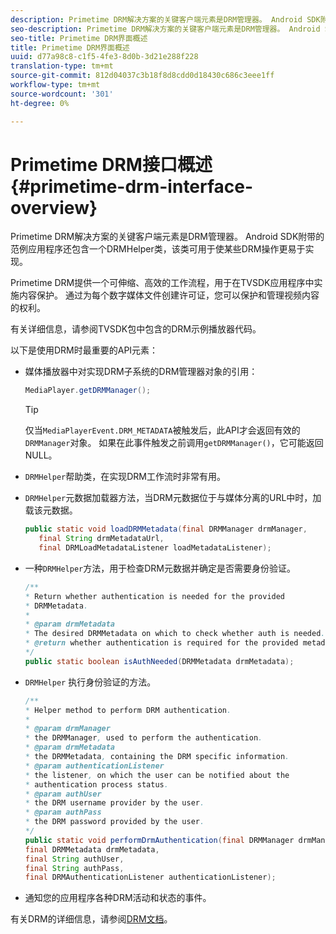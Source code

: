 ```yaml
---
description: Primetime DRM解决方案的关键客户端元素是DRM管理器。 Android SDK附带的范例应用程序还包含一个DRMHelper类，该类可用于使某些DRM操作更易于实现。
seo-description: Primetime DRM解决方案的关键客户端元素是DRM管理器。 Android SDK附带的范例应用程序还包含一个DRMHelper类，该类可用于使某些DRM操作更易于实现。
seo-title: Primetime DRM界面概述
title: Primetime DRM界面概述
uuid: d77a98c8-c1f5-4fe3-8d0b-3d21e288f228
translation-type: tm+mt
source-git-commit: 812d04037c3b18f8d8cdd0d18430c686c3eee1ff
workflow-type: tm+mt
source-wordcount: '301'
ht-degree: 0%

---
```



# Primetime DRM接口概述{#primetime-drm-interface-overview}

Primetime DRM解决方案的关键客户端元素是DRM管理器。 Android SDK附带的范例应用程序还包含一个DRMHelper类，该类可用于使某些DRM操作更易于实现。

<!--<a id="section_4DD54E085AB345FE9BE00865E56B28DB"></a>-->

Primetime DRM提供一个可伸缩、高效的工作流程，用于在TVSDK应用程序中实施内容保护。 通过为每个数字媒体文件创建许可证，您可以保护和管理视频内容的权利。

有关详细信息，请参阅TVSDK包中包含的DRM示例播放器代码。

以下是使用DRM时最重要的API元素：

* 媒体播放器中对实现DRM子系统的DRM管理器对象的引用：

   ```java
   MediaPlayer.getDRMManager();
   ```

   >[!TIP]
   >
   >仅当`MediaPlayerEvent.DRM_METADATA`被触发后，此API才会返回有效的`DRMManager`对象。 如果在此事件触发之前调用`getDRMManager()`，它可能返回NULL。

* `DRMHelper`帮助类，在实现DRM工作流时非常有用。
* `DRMHelper`元数据加载器方法，当DRM元数据位于与媒体分离的URL中时，加载该元数据。

   ```java
   public static void loadDRMMetadata(final DRMManager drmManager,  
      final String drmMetadataUrl,  
      final DRMLoadMetadataListener loadMetadataListener);
   ```

* 一种`DRMHelper`方法，用于检查DRM元数据并确定是否需要身份验证。

   ```java
   /** 
   * Return whether authentication is needed for the provided 
   * DRMMetadata. 
   * 
   * @param drmMetadata 
   * The desired DRMMetadata on which to check whether auth is needed. 
   * @return whether authentication is required for the provided metadata 
   */ 
   public static boolean isAuthNeeded(DRMMetadata drmMetadata);
   ```

* `DRMHelper` 执行身份验证的方法。

   ```java
   /** 
   * Helper method to perform DRM authentication. 
   * 
   * @param drmManager 
   * the DRMManager, used to perform the authentication. 
   * @param drmMetadata 
   * the DRMMetadata, containing the DRM specific information. 
   * @param authenticationListener 
   * the listener, on which the user can be notified about the 
   * authentication process status. 
   * @param authUser 
   * the DRM username provider by the user. 
   * @param authPass 
   * the DRM password provided by the user. 
   */ 
   public static void performDrmAuthentication(final DRMManager drmManager,  
   final DRMMetadata drmMetadata,  
   final String authUser,  
   final String authPass,  
   final DRMAuthenticationListener authenticationListener);
   ```

* 通知您的应用程序各种DRM活动和状态的事件。

<!--<a id="section_F58941D68EB94A5EBD1C7454D2A1B17A"></a>-->

有关DRM的详细信息，请参阅[DRM文档](https://helpx.adobe.com/primetime/user-guide.html)。
